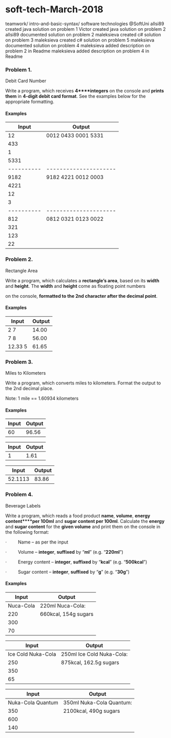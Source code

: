 ﻿# soft-tech-March-2018
teamwork/ intro-and-basic-syntax/ software technologies @SoftUni
allsi89 created java solution on problem 1
Victor created java solution on problem 2
allsi89 documented solution on problem 2
maleksieva created c# solution on problem 3
maleksieva created c# solution on problem 5
maleksieva documented solution on problem 4
maleksieva added description on problem 2 in Readme
maleksieva added description on problem 4 in Readme

### Problem 1.                
Debit Card Number

Write a program, which receives **4****integers** on the
console and **prints them** in **4-digit debit card format**. See the
examples below for the appropriate formatting.

#### Examples

|  Input   |        Output       |
|----------|---------------------|
|    12    | 0012 0433 0001 5331 |
|    433   |                     |
|    1     |                     |
|   5331   |                     |
|----------|---------------------|
|   9182   | 9182 4221 0012 0003 |
|   4221   |                     |
|    12    |                     |
|    3     |                     |
|----------|---------------------|
|    812   | 0812 0321 0123 0022 |
|    321   |                     |
|    123   |                     |
|    22    |                     |



### Problem 2.               
Rectangle Area

Write a program, which calculates a **rectangle’s area**, based on its **width** and **height**. The **width** and **height** come as floating point numbers

on the console, **formatted to the 2nd character after the decimal point**.

#### Examples

| Input   | Output |
|---------|--------|
| 2 7     | 14.00  |
| 7 8     | 56.00  |
| 12.33 5 | 61.65  |


### Problem 3. 
Miles to Kilometers

Write a program, which converts miles to kilometers. Format the output to the 2nd decimal place.

Note: 1 mile == 1.60934 kilometers

#### Examples

|  Input  | Output |
|---------|--------|
|   60    |  96.56 |

|  Input  | Output |
|---------|--------|
|   1     |  1.61  |

|  Input  | Output |
|---------|--------|
| 52.1113 |  83.86 |

### Problem 4.               
Beverage Labels

Write a program, which reads a food product
**name**, **volume**, **energy content****per 100ml** and **sugar content per 100ml**. Calculate the **energy** and **sugar content**
for the **given volume** and print them
on the console in the following format:

·        
Name – as per the input

·        
Volume – **integer**, **suffixed** by “**ml**” (e.g. “**220ml**”)

·        
Energy content – **integer**, **suffixed** by “**kcal**” (e.g.
“**500kcal**”)

·        
Sugar content – **integer**, **suffixed** by “**g**” (e.g. “**30g**”) 

#### Examples


| Input     | Output               |
|-----------|----------------------|
| Nuca-Cola | 220ml Nuca-Cola:     |
| 220       | 660kcal, 154g sugars |
| 300       |                      |
| 70        |                      |

| Input              | Output                    |
|--------------------|---------------------------|
| Ice Cold Nuka-Cola | 250ml Ice Cold Nuka-Cola: |
| 250                | 875kcal, 162.5g sugars    |
| 350                |                           |
| 65                 |                           |

| Input             | Output                   |
|-------------------|--------------------------|
| Nuka-Cola Quantum | 350ml Nuka-Cola Quantum: |
| 350               | 2100kcal, 490g sugars    |
| 600               |                          |
| 140               |                          |
